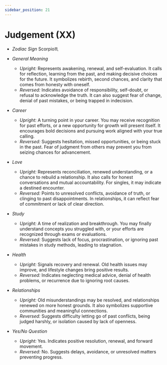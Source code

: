 ```yaml
---
sidebar_position: 21
---
```


# Judgement (XX)

- *Zodiac Sign* Scorpio♏️
- *General Meaning*
  - *Upright:* Represents awakening, renewal, and self-evaluation. It calls for reflection, learning from the past, and making decisive choices for the future. It symbolizes rebirth, second chances, and clarity that comes from honesty with oneself.
  - *Reversed:* Indicates avoidance of responsibility, self-doubt, or refusal to acknowledge the truth. It can also suggest fear of change, denial of past mistakes, or being trapped in indecision.
  
- *Career*
  - *Upright:* A turning point in your career. You may receive recognition for past efforts, or a new opportunity for growth will present itself. It encourages bold decisions and pursuing work aligned with your true calling.
  - *Reversed:* Suggests hesitation, missed opportunities, or being stuck in the past. Fear of judgment from others may prevent you from seizing chances for advancement.

- *Love*
  - *Upright:* Represents reconciliation, renewed understanding, or a chance to rebuild a relationship. It also calls for honest conversations and mutual accountability. For singles, it may indicate a destined encounter.
  - *Reversed:* Points to unresolved conflicts, avoidance of truth, or clinging to past disappointments. In relationships, it can reflect fear of commitment or lack of clear direction.

- *Study*
  - *Upright:* A time of realization and breakthrough. You may finally understand concepts you struggled with, or your efforts are recognized through exams or evaluations.
  - *Reversed:* Suggests lack of focus, procrastination, or ignoring past mistakes in study methods, leading to stagnation.

- *Health*
  - *Upright:* Signals recovery and renewal. Old health issues may improve, and lifestyle changes bring positive results.
  - *Reversed:* Indicates neglecting medical advice, denial of health problems, or recurrence due to ignoring root causes.

- *Relationships*
  - *Upright:* Old misunderstandings may be resolved, and relationships renewed on more honest grounds. It also symbolizes supportive communities and meaningful connections.
  - *Reversed:* Suggests difficulty letting go of past conflicts, being judged harshly, or isolation caused by lack of openness.

- *Yes/No Question*
  - *Upright:* Yes. Indicates positive resolution, renewal, and forward movement.
  - *Reversed:* No. Suggests delays, avoidance, or unresolved matters preventing progress.


